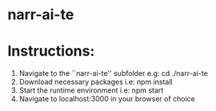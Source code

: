 # narr-ai-te

# Instructions:

1) Navigate to the ``narr-ai-te'' subfolder
    e.g: cd ./narr-ai-te
2) Download necessary packages
    i.e: npm install
3) Start the runtime environment
    i.e: npm start
4) Navigate to localhost:3000 in your browser of choice
